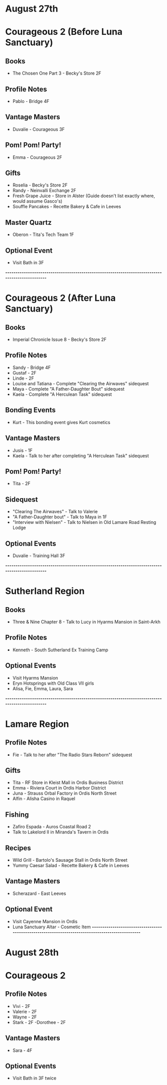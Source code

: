 # August 27th
# Courageous 2 (Before Luna Sanctuary)
## Books
- The Chosen One Part 3 - Becky's Store 2F
## Profile Notes
- Pablo - Bridge 4F
## Vantage Masters
- Duvalie - Courageous 3F
## Pom! Pom! Party!
- Emma - Courageous 2F
## Gifts
- Roselia - Becky's Store 2F
- Randy - Neinvalli Exchange 2F
 - Fresh Grape Juice - Store in Alster (Guide doesn't list exactly where, would assume Gasco's)
 - Souffle Pancakes - Recette Bakery & Cafe in Leeves
## Master Quartz
- Oberon - Tita's Tech Team 1F
## Optional Event
- Visit Bath in 3F

**------------------------------------------------------------------------------------------------**

# Courageous 2 (After Luna Sanctuary)
## Books
- Imperial Chronicle Issue 8 - Becky's Store 2F
## Profile Notes
- Sandy - Bridge 4F
- Gustaf - 2F
- Linde - 2F
- Louise and Tatiana - Complete "Clearing the Airwaves" sidequest
- Maya - Complete "A Father-Daughter Bout" sidequest
- Kaela - Complete "A Herculean Task" sidequest
## Bonding Events
 - Kurt - This bonding event gives Kurt cosmetics
## Vantage Masters
- Jusis - 1F
- Kaela - Talk to her after completing "A Herculean Task" sidequest
## Pom! Pom! Party!
- Tita - 2F
## Sidequest
- "Clearing The Airwaves" - Talk to Valerie
- "A Father-Daughter bout" - Talk to Maya in 1F
- "Interview with Nielsen" - Talk to Nielsen in Old Lamare Road Resting Lodge
## Optional Events
- Duvalie - Training Hall 3F

**------------------------------------------------------------------------------------------------**

# Sutherland Region
## Books
- Three & Nine Chapter 8 - Talk to Lucy in Hyarms Mansion in Saint-Arkh
## Profile Notes
- Kenneth - South Sutherland Ex Training Camp
## Optional Events
- Visit Hyarms Mansion
- Eryn Hotsprings with Old Class VII girls
 - Alisa, Fie, Emma, Laura, Sara

**------------------------------------------------------------------------------------------------**

# Lamare Region
## Profile Notes
- Fie - Talk to her after "The Radio Stars Reborn" sidequest
## Gifts
- Tita - RF Store in Kleist Mall in Ordis Business District
- Emma - Riviera Court in Ordis Harbor District
- Juna - Strauss Orbal Factory in Ordis North Street
- Alfin - Alisha Casino in Raquel
## Fishing
- Zafiro Espada - Auros Coastal Road 2
 - Talk to Lakelord II in Miranda's Tavern in Ordis
## Recipes
- Wild Grill - Bartolo's Sausage Stall in Ordis North Street
- Yummy Caesar Salad - Recette Bakery & Cafe in Leeves
## Vantage Masters
- Scherazard - East Leeves
## Optional Event
- Visit Cayenne Mansion in Ordis
- Luna Sanctuary Altar - Cosmetic Item
**------------------------------------------------------------------------------------------------**

# August 28th
# Courageous 2
## Profile Notes
- Vivi - 2F
- Valerie - 2F
- Wayne - 2F
- Stark - 2F
-Dorothee - 2F
## Vantage Masters
- Sara - 4F
## Optional Events
- Visit Bath in 3F twice